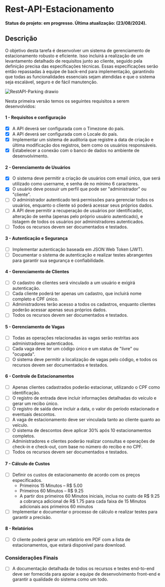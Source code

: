 # Rest-API-Estacionamento

#### Status do projeto: em progresso. Última atualização: (23/08/2024).

## Descrição

O objetivo desta tarefa é desenvolver um sistema de gerenciamento de estacionamento robusto e eficiente. Isso incluirá a realização de um levantamento detalhado de requisitos junto ao cliente, seguido pela definição precisa das especificações técnicas. Essas especificações serão então repassadas à equipe de back-end para implementação, garantindo que todas as funcionalidades essenciais sejam atendidas e que o sistema seja escalável, seguro e de fácil manutenção.

![RestAPI-Parking drawio](https://github.com/user-attachments/assets/42dea5de-9d20-48dd-9373-7f5eb3bab3d4)



Nesta primeira versão temos os seguintes requisitos a serem desenvolvidos:

#### 1 - Requisitos e configuração

- [X] A API deverá ser configurada com o Timezone do país.
- [X] A API deverá ser configurada com o Locale do país.
- [X] Implementar um sistema de auditoria que registre a data de criação e última modificação dos registros, bem como os usuários responsáveis.
- [X] Estabelecer a conexão com o banco de dados no ambiente de desenvolvimento.

#### 2 - Gerenciamento de Usuários

- [X] O sistema deve permitir a criação de usuários com email único, que será utilizado como username, e senha de no mínimo 6 caracteres.
- [X] O usuário deve possuir um perfil que pode ser "administrador" ou "cliente".
- [ ] O administrador autenticado terá permissões para gerenciar todos os usuários, enquanto o cliente só poderá acessar seus próprios dados.
- [ ] A API deve permitir a recuperação de usuários por identificador, alteração de senha (apenas pelo próprio usuário autenticado), e listagem de todos os usuários por administradores autenticados.
- [ ] Todos os recursos devem ser documentados e testados.

#### 3 - Autenticação e Segurança

- [ ] Implementar autenticação baseada em JSON Web Token (JWT).
- [ ] Documentar o sistema de autenticação e realizar testes abrangentes para garantir sua segurança e confiabilidade.

#### 4 - Gerenciamento de Clientes

- [ ] O cadastro de clientes será vinculado a um usuário e exigirá autenticação.
- [ ] Cada cliente poderá ter apenas um cadastro, que incluirá nome completo e CPF único.
- [ ] Administradores terão acesso a todos os cadastros, enquanto clientes poderão acessar apenas seus próprios dados.
- [ ] Todos os recursos devem ser documentados e testados.

#### 5 - Gerenciamento de Vagas

- [ ] Todas as operações relacionadas às vagas serão restritas aos administradores autenticados.
- [ ] Cada vaga deve ter um código único e um status de "livre" ou "ocupada".
- [ ] O sistema deve permitir a localização de vagas pelo código, e todos os recursos devem ser documentados e testados.

#### 6 - Controle de Estacionamentos

- [ ] Apenas clientes cadastrados poderão estacionar, utilizando o CPF como identificação.
- [ ] O registro de entrada deve incluir informações detalhadas do veículo e gerar um recibo único.
- [ ] O registro de saída deve incluir a data, o valor do período estacionado e eventuais descontos.
- [ ] A vaga de estacionamento deve ser vinculada tanto ao cliente quanto ao veículo.
- [ ] O sistema de descontos deve aplicar 30% após 10 estacionamentos completos.
- [ ] Administradores e clientes poderão realizar consultas e operações de check-in e check-out, com base no número do recibo e no CPF.
- [ ] Todos os recursos devem ser documentados e testados.

#### 7 - Cálculo de Custos

- [ ] Definir os custos de estacionamento de acordo com os preços especificados.
    * Primeiros 15 Minutos – R$ 5.00
    * Primeiros 60 Minutos – R$ 9.25
    * A partir dos primeiros 60 Minutos iniciais, inclua no custo de R$ 9.25 a cobrança adicional
de R$ 1.75 para cada faixa de 15 Minutos adicionais aos primeiros 60 minutos
- [ ] Implementar e documentar o processo de cálculo e realizar testes para garantir a precisão.

#### 8 -  Relatórios

- [ ] O cliente poderá gerar um relatório em PDF com a lista de estacionamentos, que estará disponível para download.

### Considerações Finais

- [ ] A documentação detalhada de todos os recursos e testes end-to-end deve ser fornecida para apoiar a equipe de desenvolvimento front-end e garantir a qualidade do sistema como um todo.
